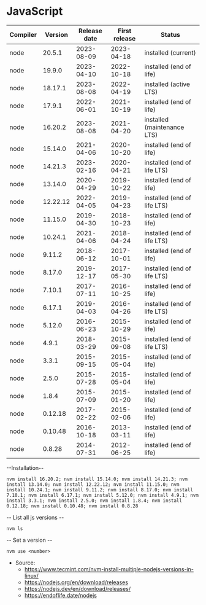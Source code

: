 # JavaScript

Compiler | Version | Release date    | First release | Status
---------|---------|-----------------|---------------|-------
 node | 20.5.1 | 2023-08-09	| 2023-04-18 | installed (current)
 node | 19.9.0 | 2023-04-10	| 2022-10-18 | installed (end of life)
 node | 18.17.1 | 2023-08-08 | 2022-04-19 | installed (active LTS)
 node | 17.9.1 | 2022-06-01 | 2021-10-19 | installed (end of life)
 node | 16.20.2 | 2023-08-08 | 2021-04-20 | installed (maintenance LTS)
 node | 15.14.0 | 2021-04-06 | 2020-10-20 | installed (end of life)
 node | 14.21.3 | 2023-02-16 | 2020-04-21 | installed (end of life LTS)
 node | 13.14.0 | 2020-04-29 | 	2019-10-22 | installed (end of life)
 node | 12.22.12 | 2022-04-05	| 2019-04-23 | installed (end of life LTS)
 node | 11.15.0 | 2019-04-30 | 2018-10-23 | installed (end of life)
 node | 10.24.1 | 2021-04-06 | 2018-04-24 | installed (end of life LTS)
 node | 9.11.2 | 2018-06-12 | 2017-10-01 | installed (end of life)
 node | 8.17.0 | 2019-12-17 | 2017-05-30 | installed (end of life LTS)
 node | 7.10.1 | 2017-07-11 | 2016-10-25 | installed (end of life)
 node | 6.17.1 | 2019-04-03	| 2016-04-26 | installed (end of life LTS)
 node | 5.12.0 | 2016-06-23	| 2015-10-29 | installed (end of life)
 node | 4.9.1 | 2018-03-29 | 2015-09-08 | installed (end of life LTS)
 node | 3.3.1 | 2015-09-15 | 2015-05-04 | installed (end of life)
 node | 2.5.0 | 2015-07-28 | 2015-05-04 | installed (end of life)
 node | 1.8.4 | 2015-07-09 | 2015-01-20 | installed (end of life)
 node | 0.12.18 | 2017-02-22	| 2015-02-06 | installed (end of life)
 node | 0.10.48 | 2016-10-18 | 2013-03-11 | installed (end of life)
 node | 0.8.28 | 2014-07-31	| 2012-06-25 | installed (end of life)


--Installation--
```
nvm install 16.20.2; nvm install 15.14.0; nvm install 14.21.3; nvm install 13.14.0; nvm install 12.22.12; nvm install 11.15.0; nvm install 10.24.1; nvm install 9.11.2; nvm install 8.17.0; nvm install 7.10.1; nvm install 6.17.1; nvm install 5.12.0; nvm install 4.9.1; nvm install 3.3.1; nvm install 2.5.0; nvm install 1.8.4; nvm install 0.12.18; nvm install 0.10.48; nvm install 0.8.28
```

-- List all js versions --
```
nvm ls
```

-- Set a version --
```
nvm use <number>
```

- Source: 
  - https://www.tecmint.com/nvm-install-multiple-nodejs-versions-in-linux/
  - https://nodejs.org/en/download/releases
  - https://nodejs.dev/en/download/releases/
  - https://endoflife.date/nodejs
